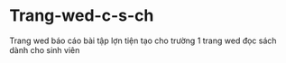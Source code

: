 # Trang-wed-c-s-ch
Trang wed báo cáo bài tập lợn tiện tạo cho trường 1 trang wed đọc sách dành cho sinh viên 
